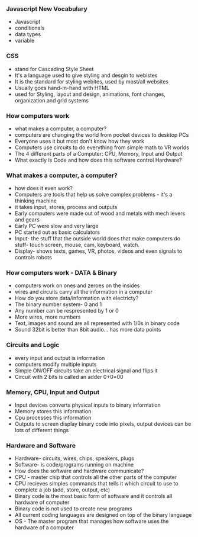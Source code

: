 ### Javascript New Vocabulary 
* Javascript
* conditionals
* data types
* variable

### CSS 
* stand for Cascading Style Sheet
* It's a language used to give styling and desgin to webistes
* It is the standard for styling webites, used by most/all websites
* Usually goes hand-in-hand with HTML
* used for Styling, layout and design, animations, font changes,           organization and grid systems

### How computers work
* what makes a computer, a computer?
* computers are changing the world from pocket devices to desktop PCs
* Everyone uses it but most don't know how they work 
* Computers use circuits to do everything from simple math to VR worlds
* The 4 different parts of a Computer: CPU, Memory, Input and Output
* What exactly is Code and how does this software control Hardware?

### What makes a computer, a computer?
* how does it even work?
* Computers are tools that help us solve complex problems - it's a thinking machine
* it takes input, stores, process and outputs
* Early computers were made out of wood and metals with mech levers and gears
* Early PC were slow and very large
* PC started out as basic calculators 
* Input- the stuff that the outside world does that make computers do stuff- touch screen, mouse, cam, keyboard, watch. 
* Display- shows texts, games, VR, photos, videos and even signals to controls robots 

### How computers work - DATA & Binary 
* computers work on ones and zeroes on the insides
* wires and circuits carry all the information in a computer
* How do you store data/information with electricty?
* The binary number system- 0 and 1
* Any number can be respresented by 1 or 0
* More wires, more numbers 
* Text, images and sound are all represented with 1/0s in binary code
* Sound 32bit is better than 8bit audio... has more data points 


### Circuits and Logic 
* every input and output is information 
* computers modify multiple inputs 
* Simple ON/OFF circuits take an electrical signal and flips it
* Circuit with 2 bits is called an adder 0+0=00

### Memory, CPU, Input and Output
* Input devices converts physical inputs to binary information 
* Memory stores this information 
* Cpu processes this information 
* Outputs to screen display binary code into pixels, output devices can be lots of different things 

### Hardware and Software
* Hardware- circuits, wires, chips, speakers, plugs
* Software- is code/programs running on machine
* How does the software and hardware communicate?
* CPU - master chip that controls all the other parts of the computer
* CPU recieves simples commands that tells it which circuit to use to complete a job (add, store, output, etc)
* Binary code is the most basic form of software and it controls all hardware of computer
* Binary code is not used to create new programs
* All current coding languages are designed on top of the binary language
* OS - The master program that manages how software uses the hardware of a computer
